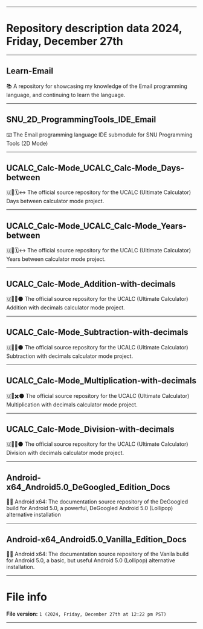 
***

# Repository description data 2024, Friday, December 27th

---

## Learn-Email

📚️ A repository for showcasing my knowledge of the Email programming language, and continuing to learn the language. 

---

## SNU_2D_ProgrammingTools_IDE_Email

⌨️ The Email programming language IDE submodule for SNU Programming Tools (2D Mode)

---

## UCALC_Calc-Mode_UCALC_Calc-Mode_Days-between

🇺🧮️🗓️↔️ The official source repository for the UCALC (Ultimate Calculator) Days between calculator mode project. 

---

## UCALC_Calc-Mode_UCALC_Calc-Mode_Years-between

🇺🧮️🗓️↔️ The official source repository for the UCALC (Ultimate Calculator) Years between calculator mode project. 

---

## UCALC_Calc-Mode_Addition-with-decimals

🇺🧮️➕️⚫️ The official source repository for the UCALC (Ultimate Calculator) Addition with decimals calculator mode project. 

---

## UCALC_Calc-Mode_Subtraction-with-decimals

🇺🧮️➖️⚫️ The official source repository for the UCALC (Ultimate Calculator) Subtraction with decimals calculator mode project. 

---

## UCALC_Calc-Mode_Multiplication-with-decimals

🇺🧮️✖️⚫️ The official source repository for the UCALC (Ultimate Calculator) Multiplication with decimals calculator mode project. 

---

## UCALC_Calc-Mode_Division-with-decimals

🇺🧮️➗️⚫️ The official source repository for the UCALC (Ultimate Calculator) Division with decimals calculator mode project. 

---

## Android-x64_Android5.0_DeGoogled_Edition_Docs

🤖️📖️ Android x64: The documentation source repository of the DeGoogled build for Android 5.0, a powerful, DeGoogled Android 5.0 (Lollipop) alternative installation

---

## Android-x64_Android5.0_Vanilla_Edition_Docs

🤖️📖️ Android x64: The documentation source repository of the Vanila build for Android 5.0, a basic, but useful Android 5.0 (Lollipop) alternative installation.

***

# File info

**File version:** `1 (2024, Friday, December 27th at 12:22 pm PST)`

***

